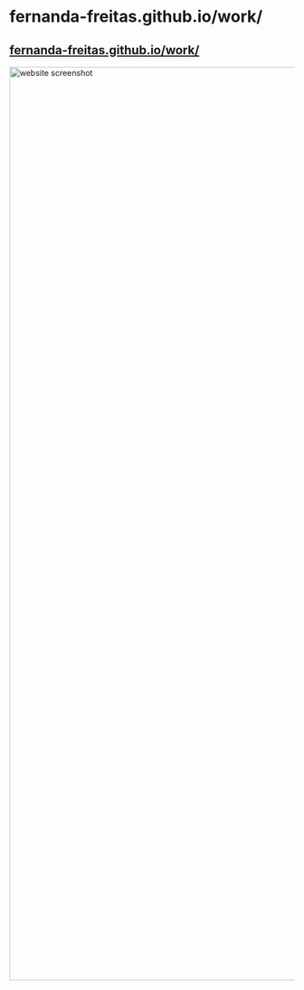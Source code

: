 # fernanda-freitas.github.io/work/

<a href="fernanda-freitas.github.io/work/">
  <h2>fernanda-freitas.github.io/work/</h2>
</a>
<img width="1615" alt="website screenshot" src="https://user-images.githubusercontent.com/33285862/156557911-3cc448b6-894d-4aca-b8be-bbc4fe5cbf4b.png">

